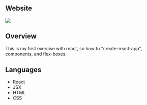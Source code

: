 
## Website

![](https://res.cloudinary.com/dta6lllnx/image/upload/q_auto:eco/v1611331903/GithubPreviews/Screenshot_2021-01-22_at_17.09.45_uhpvlk.png)


## Overview

This is my first exercise with react, so how to "create-react-app", components, and flex-boxes.

## Languages
- React
- JSX 
- HTML
- CSS
